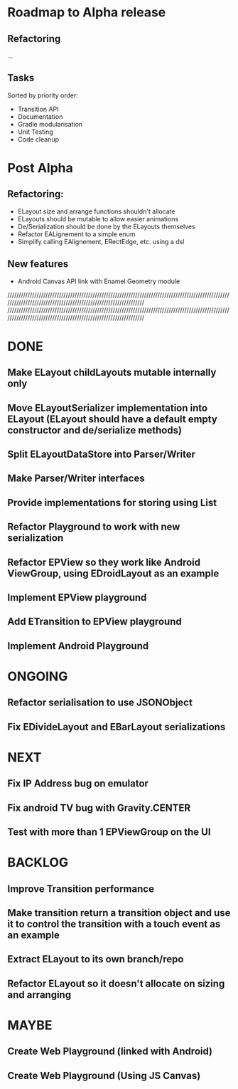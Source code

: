 # Roadmap to Alpha release
## Refactoring
...
## Tasks
Sorted by priority order:
- Transition API
- Documentation
- Gradle modularisation
- Unit Testing
- Code cleanup

# Post Alpha
## Refactoring:
- ELayout size and arrange functions shouldn't allocate
- ELayouts should be mutable to allow easier animations
- De/Serialization should be done by the ELayouts themselves
- Refactor EALignement to a simple enum
- Simplify calling EAlignement, ERectEdge, etc. using a dsl

## New features
- Android Canvas API link with Enamel Geometry module





////////////////////////////////////////////////////////////////////////////////////////////////////////////////////////////////////////////////////////////////
////////////////////////////////////////////////////////////////////////////////////////////////////////////////////////////////////////////////////////////////

# DONE
## Make ELayout childLayouts mutable internally only
## Move ELayoutSerializer implementation into ELayout (ELayout should have a default empty constructor and de/serialize methods)
## Split ELayoutDataStore into Parser/Writer
## Make Parser/Writer interfaces
## Provide implementations for storing using List<Number> 
## Refactor Playground to work with new serialization
## Refactor EPView so they work like Android ViewGroup, using EDroidLayout as an example
## Implement EPView playground
## Add ETransition to EPView playground
## Implement Android Playground



# ONGOING
## Refactor serialisation to use JSONObject 
## Fix EDivideLayout and EBarLayout serializations 

# NEXT
## Fix IP Address bug on emulator
## Fix android TV bug with Gravity.CENTER
## Test with more than 1 EPViewGroup on the UI

# BACKLOG
## Improve Transition performance 
## Make transition return a transition object and use it to control the transition with a touch event as an example
## Extract ELayout to its own branch/repo 
## Refactor ELayout so it doesn't allocate on sizing and arranging 
 

# MAYBE
## Create Web Playground (linked with Android)
## Create Web Playground (Using JS Canvas)



